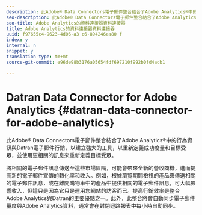 ```yaml
---
description: 此Adobe® Data Connectors電子郵件整合結合了Adobe Analytics®中的行為資訊與Datran電子郵件行銷，以建立強大的工具，以重新定義成功度量和目標受眾，並使用更相關的訊息來重新定義目標受眾。
seo-description: 此Adobe® Data Connectors電子郵件整合結合了Adobe Analytics®中的行為資訊與Datran電子郵件行銷，以建立強大的工具，以重新定義成功度量和目標受眾，並使用更相關的訊息來重新定義目標受眾。
seo-title: Adobe Analytics的資料連接器資料連接器
title: Adobe Analytics的資料連接器資料連接器
uuid: f97655c4-9623-4d06-a3 c6-894246ea80 f
index: y
internal: n
snippet: y
translation-type: tm+mt
source-git-commit: e96de98b3176a05654fdf697210f992b0fd4adb1

---
```



# Datran Data Connector for Adobe Analytics {#datran-data-connector-for-adobe-analytics}

此Adobe® Data Connectors電子郵件整合結合了Adobe Analytics®中的行為資訊與Datran電子郵件行銷，以建立強大的工具，以重新定義成功度量和目標受眾，並使用更相關的訊息來重新定義目標受眾。

將相關的電子郵件訊息傳送至這些市場區隔，可能會帶來全新的營收商機，進而提高新的電子郵件宣傳的轉化率和收入。例如，根據瀏覽期間檢視的產品來傳送相關的電子郵件訊息，或在離開購物車中的產品中提供相關的電子郵件訊息，可大幅影響收入，但這只是因為它只是運用您網站的訪客而已。提高行銷效率是整合Adobe Analytics與Datran的主要優點之一。此外，此整合將會自動同步電子郵件量度與Adobe Analytics資料，通常會在封閉迴路報表中每小時自動同步。
